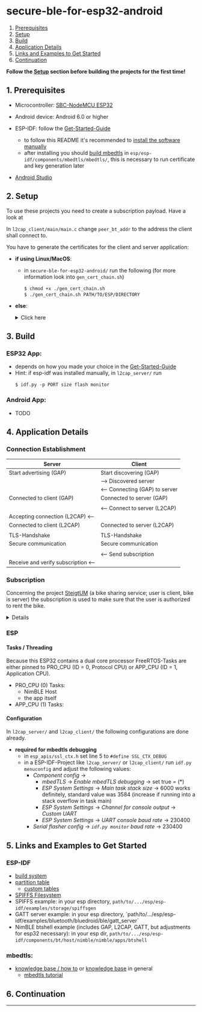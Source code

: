 # secure-ble-for-esp32-android
1. [Prerequisites](#1-Prerequisites)
2. [Setup](#2-Setup)
3. [Build](#3-Build)
4. [Application Details](#4-Application-Details)
5. [Links and Examples to Get Started](#5-Links-and-Examples-to-Get-Started)
6. [Continuation](#6-Continuation)

**Follow the [Setup](#2-Setup) section before building the projects for the first time!**

## 1. Prerequisites

- Microcontroller: [SBC-NodeMCU ESP32](https://joy-it.net/en/products/SBC-NodeMCU-ESP32)
- Android device: Android 6.0 or higher <!-- TODO update version -->

- ESP-IDF: follow the [Get-Started-Guide](https://docs.espressif.com/projects/esp-idf/en/latest/esp32/get-started/index.html)
	- to follow this README it's recommended to [install the software manually](https://docs.espressif.com/projects/esp-idf/en/latest/esp32/get-started/index.html)
	- after installing you should [build mbedtls](https://tls.mbed.org/kb/compiling-and-building/how-do-i-build-compile-mbedtls) in `esp/esp-idf/components/mbedtls/mbedtls/`, this is necessary to run certificate and key generation later
	<!--	- mbedtls: download [here](https://tls.mbed.org/download) or install via a package manager (Ubuntu: `$ sudo apt install libmbedtls-dev`) -->
- [Android Studio](https://developer.android.com/studio)



## 2. Setup

To use these projects you need to create a subscription payload. Have a look at  

In `l2cap_client/main/main.c` change `peer_bt_addr` to the address the client shall connect to.
<!-- TODO for Android project too -->

You have to generate the certificates for the client and server application:
- **if using Linux/MacOS**:
	- in `secure-ble-for-esp32-android/` run the following (for more information look into `gen_cert_chain.sh`)
		```
		$ chmod +x ./gen_cert_chain.sh
		$ ./gen_cert_chain.sh PATH/TO/ESP/DIRECTORY
		```
- **else**:
	<details><summary>Click here</summary>
	<p>

	- make a dir `certs/`, go into `certs/`
	- set alias for "mbedtls_gen_key" to path/to/.../esp/esp-idf/components/mbedtls/mbedtls/programs/pkey/gen_key
	- set alias for "mbedtls_cert_write" to path/to/.../esp/esp-idf/components/mbedtls/mbedtls/programs/x509/cert_write
	- maybe adjust the following section and run it:
		```bash
		# 1. CA-Root:
		mbedtls_gen_key type=rsa rsa_keysize=4096 filename=ca.key format=pem
		mbedtls_cert_write selfsign=1 issuer_key=ca.key issuer_name=CN=fb_steigtum_ca,O=tubaf,C=de is_ca=1 max_pathlen=0 output_file=ca.crt
		# 2. Backend-Server:
		mbedtls_gen_key type=rsa rsa_keysize=4096 filename=backend_srv.key format=pem
		mbedtls_cert_write issuer_crt=ca.crt subject_key=backend_srv.key subject_name=CN=fb_steigtum_backend_srv,O=tubaf,C=de output_file=backend_srv.crt
		# 3. Backend-Subscription:
		mbedtls_gen_key type=rsa rsa_keysize=4096 filename=backend_subscript.key format=pem
		mbedtls_cert_write issuer_crt=ca.crt subject_key=backend_subscript.key subject_name=CN=fb_steigtum_backend_subscript,O=tubaf,C=de output_file=backend_subscript.crt
		# 4. App-Client:
		mbedtls_gen_key type=rsa rsa_keysize=4096 filename=app_clt.key format=pem
		mbedtls_cert_write issuer_crt=ca.crt subject_key=app_clt.key subject_name=CN=fb_steigtum_app_clt,O=tubaf,C=de output_file=app_clt.crt
		# 5. Fahrrad-µController-Server (optional ein eigenes Zertifikat *pro Fahrrad*):
		mbedtls_gen_key type=rsa rsa_keysize=4096 filename=bike_srv.key format=pem
		mbedtls_cert_write issuer_crt=ca.crt subject_key=bike_srv.key subject_name=CN=fb_steigtum_bike_srv,O=tubaf,C=de output_file=bike_srv.crt
		```
	- in `l2cap_server/` make the dir `spiffs_image/crypto/`
	- copy following files from `certs/` into into the dir <!-- TODO update dir--> `l2cap_server/spiffs_image/crypto/`:
		- `bike_srv.key`
		- `bike_srv.crt`
		- `ca.crt`
	- in `l2cap_client/` make the dir <!-- TODO update dir-->`spiffs_image/crypto/`
	- copy following files from `certs/` into into the dir <!-- TODO update dir--> `l2cap_client/spiffs_image/crypto/`:
		- `app_clt.crt`
		- `app_clt.key`
		- `backend_subscript.crt`
		- `backend_subscript.key`
		- `ca.crt`
	</p>
	</details>

	<!-- TODO: add debug stuff maybe -->



## 3. Build

### ESP32 App:
- depends on how you made your choice in the [Get-Started-Guide](https://docs.espressif.com/projects/esp-idf/en/latest/esp32/get-started/index.html)
- Hint: if esp-idf was installed manually, in <!-- TODO update dir--> `l2cap_server/` run
	```
	$ idf.py -p PORT size flash monitor
	```

### Android App:
- TODO



## 4. Application Details

<!-- TODO: General details like throughput -->

### Connection Establishment
| Server | Client |
| --- | --- |
| Start advertising (GAP) | Start discovering (GAP) |
| | --> Discovered server |
| | <-- Connecting (GAP) to server |
| Connected to client (GAP) | Connected to server (GAP) |
| | |
| | <-- Connect to server (L2CAP) |
| Accepting connection (L2CAP) <-- | |
| Connected to client (L2CAP) | Connected to server (L2CAP) |
| | |
| TLS-Handshake | TLS-Handshake |
| Secure communication | Secure communication |
| | |
| | <-- Send subscription |
| Receive and verify subscription <-- | |

### Subscription
Concerning the project [SteigtUM](https://www.interaktive-technologien.de/projekte/steigtum) (a bike sharing service; user is client, bike is server) the subscription is used to make sure that the user is authorized to rent the bike.

<details><summary> Details </summary>
<p>
Subscriptions are used to verify as a server (bike) if a client is authorized to rent this bike. 
Because this is just a prototype, the subscription payload is flashed to the client application but in a real application the client must request and receive a subscription from the back end server as you can see in the following graphic:

<img src="./doc/graphics/subscription.svg">

<!-- TODO ist Backend nun intermediate CA und erstellt sub cert und sub key selbst? Wie soll sonst das sub cert von der Root CA erstellt werden ohn e den sub key zu übertragen? -->

The subscription certificate must be previously issued by a CA. The subscription certificate and key should be used for all subscriptions in a longer period, so you don't have to create a subscription for each renting.

When the server (bike) verifies the subscription, it checks the common name of the subscription certificate.
That means you should verify for the same common name you defined in the subscription certificate.
At the moment the server checks for the common name `fb_steigtum_backend_subscript`.

**Structure of the Subscription:**

```
- length of payload (2 bytes)
- payload
- length of payload signature (2 bytes)
- payload signature
- length of signer certificate (2 bytes)
- signer certificate
```

To adjust the content of the payload edit `l2cap_client/spiffs/crypto/` <!-- TODO or `the android app project` --> . Then rebuild the application.
</p>
</details>

### ESP
#### Tasks / Threading
Because this ESP32 contains a dual core processor FreeRTOS-Tasks are either pinned to PRO_CPU (ID = 0, Protocol CPU) or APP_CPU (ID = 1, Application CPU).
- PRO_CPU (0) Tasks:
	- NimBLE Host
	- the app itself
- APP_CPU (1) Tasks:

#### Configuration
In `l2cap_server/` and `l2cap_client/` the following configurations are done already.
- **required for mbedtls debugging**
	- in `esp_apis/ssl_ctx.h` set line 5 to `#define SSL_CTX_DEBUG` <!-- TODO Maybe adjust location and line -->
	- in a ESP-IDF-Project like `l2cap_server/` or `l2cap_client/` run `idf.py menuconfig` and adjust the following values:
		- _Component config_ ->
			- _mbedTLS_ -> _Enable mbedTLS debugging_ -> set true = (*)
			- _ESP System Settings_ -> _Main task stack size_ -> 6000 works definitely, standard value was 3584 (increase if running into a stack overflow in task main)
			- _ESP System Settings_ -> _Channel for console output_ -> _Custom UART_
			- _ESP System Settings_ -> _UART console baud rate_ -> 230400
		- _Serial flasher config_ -> _`idf.py monitor` baud rate_ -> 230400



## 5. Links and Examples to Get Started
### ESP-IDF
- [build system](https://docs.espressif.com/projects/esp-idf/en/latest/esp32/api-guides/build-system.html)
- [partition table](https://docs.espressif.com/projects/esp-idf/en/latest/esp32/api-guides/partition-tables.html)
	- [custom tables](https://docs.espressif.com/projects/esp-idf/en/latest/esp32/api-guides/partition-tables.html#creating-custom-tables)
- [SPIFFS Filesystem](https://docs.espressif.com/projects/esp-idf/en/latest/esp32/api-reference/storage/spiffs.html)
- SPIFFS example: in your esp directory, `path/to/.../esp/esp-idf/examples/storage/spiffsgen`
- <!-- TODO Maybe remove -->GATT server example: in your esp directory, `path/to/.../esp/esp-idf/examples/bluetooth/bluedroid/ble/gatt_server`
- NimBLE btshell example (includes GAP, L2CAP, GATT, but adjustments for esp32 necessary): in your esp dir, `path/to/.../esp/esp-idf/components/bt/host/nimble/nimble/apps/btshell`
### mbedtls:
- [knowledge base / how to](https://tls.mbed.org/kb/how-to) or [knowledge base](https://tls.mbed.org/kb) in general
	- [mbedtls tutorial](https://tls.mbed.org/kb/how-to/mbedtls-tutorial)



## 6. Continuation


---

<!--
## Developing ESP32
- install the [Arduino IDE](https://www.arduino.cc/en/software)
	- follow this [ESP32 Manual](https://joy-it.net/files/files/Produkte/SBC-NodeMCU-ESP32/SBC-NodeMCU-ESP32-Manual-20200320.pdf)
	- install the "ESP32 BLE Arduino" library ([further information](https://www.arduino.cc/reference/en/libraries/esp32-ble-arduino/))
		- open the Arduino IDE -> Tools -> Manage Libraries -> Search "ESP32 BLE Arduino" -> install
-->